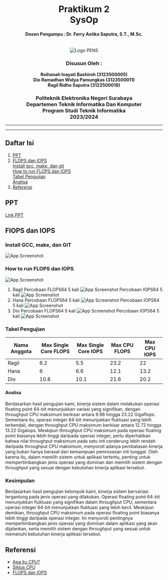 <div align="center">
    <h1 style="text-align: center;font-weight: bold">Praktikum 2<br>SysOp</h1>
    <h4 style="text-align: center;">Dosen Pengampu : Dr. Ferry Astika Saputra, S.T., M.Sc.</h4>
</div>
<br />
<div align="center">
    <img src="Logo_PENS.png" alt="Logo PENS">
    <h3 style="text-align: center;">Disusun Oleh : </h3>
    <p style="text-align: center;">
        <strong>Roihanah Inayati Bashiroh (3123500005)</strong><br>
        <strong>Dio Ramadhan Widya Pamungkas (3123500011)</strong><br>
        <strong>Ragil Ridho Saputra (3122500016)</strong>
    </p>

<h3>Politeknik Elektronika Negeri Surabaya<br>Departemen Teknik
Informatika Dan Komputer<br>Program Studi Teknik Informatika<br>2023/2024</h3>
    <hr>
    <hr>
</div>

## Daftar Isi

1. [PPT](#ppt)
2. [FLOPS dan IOPS](#flops-dan-iops)<br>
   [Install gcc, make, dan git](#install-gcc-make-dan-git)<br>
   [How to run FLOPS dan IOPS](#how-to-run-flops-dan-iops)<br>
   [Tabel Pengujian](#tabel-pengujian)<br>
   [Analisa](#analisa)
3. [Referensi](#referensi)

## PPT

[Link PPT](https://www.canva.com/design/DAF_Q_JAZRc/i6EOGG2lMCJPxMgpVESW0g/view?utm_content=DAF_Q_JAZRc&utm_campaign=designshare&utm_medium=link&utm_source=editor)

## FlOPS dan IOPS

### Install GCC, make, dan GIT

![App Screenshot](installmakegit.jpg)

### How to run FLOPS dan IOPS

![App Screenshot](runflopsiops.jpg)

1. Ragil
   Percobaan FLOPS64 5 kali
   ![App Screenshot](flopsragil.jpg)
   Percobaan IOPS64 5 kali
   ![App Screenshot](iopsragil.jpg)
2. Hana
   Percobaan FLOPS64 5 kali
   ![App Screenshot](flopshana.jpg)
   Percobaan IOPS64 5 kali
   ![App Screenshot](iopshana.jpg)
3. Dio
   Percobaan FLOPS64 5 kali
   ![App Screenshot](flopsdio.jpg)
   Percobaan IOPS64 5 kali
   ![App Screenshot](iopsdio.jpg)

### Tabel Pengujian

| Nama Anggota | Max Single Core FLOPS | Max Single Core IOPS | Max CPU FLOPS | Max CPU IOPS |
| ------------ | --------------------- | -------------------- | ------------- | ------------ |
| Ragil        | 6.2                   | 5.5                  | 23.2          | 22           |
| Hana         | 6                     | 6.6                  | 12.1          | 13.2         |
| Dio          | 10.8                  | 10.1                 | 21.6          | 20.2         |

#### Analisa

Berdasarkan hasil pengujian kami, kinerja sistem dalam melakukan operasi floating point 64-bit menunjukkan variasi yang signifikan, dengan throughput CPU maksimum berkisar antara 9.98 hingga 23.22 Gigaflops. Sementara itu, operasi integer 64-bit menunjukkan fluktuasi yang lebih terkendali, dengan throughput CPU maksimum berkisar antara 12.72 hingga 13.22 Gigaiops. Meskipun throughput CPU maksimum pada operasi floating point biasanya lebih tinggi daripada operasi integer, perlu diperhatikan bahwa nilai throughput maksimum pada satu inti cenderung lebih rendah daripada throughput CPU maksimum, menyoroti adanya pembatasan kinerja yang bukan hanya berasal dari kemampuan pemrosesan inti tunggal. Oleh karena itu, dalam memilih sistem untuk aplikasi tertentu, penting untuk mempertimbangkan jenis operasi yang dominan dan memilih sistem dengan throughput yang sesuai dengan kebutuhan kinerja aplikasi tersebut.

### Kesimpulan

Berdasarkan hasil pengujian kelompok kami, kinerja sistem bervariasi tergantung pada jenis operasi yang dilakukan. Operasi floating point 64-bit menunjukkan fluktuasi yang signifikan dalam throughput CPU, sementara operasi integer 64-bit menunjukkan fluktuasi yang lebih kecil. Meskipun demikian, throughput CPU maksimum pada operasi floating point biasanya lebih tinggi daripada operasi integer. Ini menyoroti pentingnya mempertimbangkan jenis operasi yang dominan dalam aplikasi yang akan dijalankan, serta memilih sistem dengan throughput yang sesuai untuk memenuhi kebutuhan kinerja aplikasi tersebut.

## Referensi

- [Apa itu CPU?](https://www.youtube.com/watch?v=Z5JC9Ve1sfI)
- [Siklus CPU](https://www.youtube.com/watch?v=jFDMZpkUWCw)
- [FLOPS dan IOPS](https://github.com/ferryastika/flops-iops)
